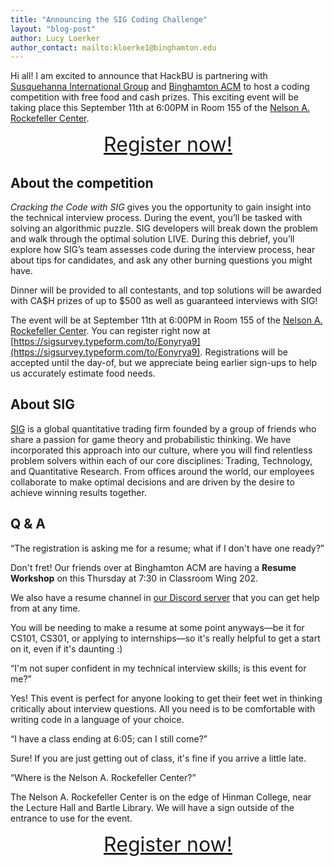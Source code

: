 ```yaml
---
title: "Announcing the SIG Coding Challenge"
layout: "blog-post"
author: Lucy Loerker
author_contact: mailto:kloerke1@binghamton.edu
---
```


Hi all! I am excited to announce that HackBU is partnering with [Susquehanna International Group](https://sig.com/) and [Binghamton ACM](https://binghamtonacm.org/) to host a coding competition with free food and cash prizes. This exciting event will be taking place this <time datetime="2023-09-11T18:00">September 11th at 6:00PM</time> in Room 155 of the [Nelson A. Rockefeller Center](https://goo.gl/maps/yLjXZVgQBWipdWcF9).

<!--more-->

<div class="note" style="text-align: center; font-size: xx-large">
	<a href="https://sigsurvey.typeform.com/to/Eonyrya9">
		Register now!
	</a>
</div>

## About the competition

*Cracking the Code with SIG* gives you the opportunity to gain insight into the technical interview process. During the event, you’ll be tasked with solving an algorithmic puzzle. SIG developers will break down the problem and walk through the optimal solution LIVE. During this debrief, you’ll explore how SIG’s team assesses code during the interview process, hear about tips for candidates, and ask any other burning questions you might have.

Dinner will be provided to all contestants, and top solutions will be awarded with CA$H prizes of up to $500 as well as guaranteed interviews with SIG!

The event will be at <time datetime="2023-09-11T18:00">September 11th at 6:00PM</time> in Room 155 of the [Nelson A. Rockefeller Center](https://goo.gl/maps/yLjXZVgQBWipdWcF9). You can register right now at [https://sigsurvey.typeform.com/to/Eonyrya9](https://sigsurvey.typeform.com/to/Eonyrya9). Registrations will be accepted until the day-of, but we appreciate being earlier sign-ups to help us accurately estimate food needs.

## About SIG

[SIG](https://sig.com/) is a global quantitative trading firm founded by a group of friends who share a passion for game theory and probabilistic thinking. We have incorporated this approach into our culture, where you will find relentless problem solvers within each of our core disciplines: Trading, Technology, and Quantitative Research. From offices around the world, our employees collaborate to make optimal decisions and are driven by the desire to achieve winning results together.

## Q & A

<q>The registration is asking me for a resume; what if I don't have one ready?</q>

Don't fret! Our friends over at Binghamton ACM are having a **Resume Workshop** on <time datetime="2023-09-07T19:30">this Thursday at 7:30</time> in Classroom Wing 202.

We also have a resume channel in [our Discord server](/discord) that you can get help from at any time.

You will be needing to make a resume at some point anyways—be it for CS101, CS301, or applying to internships—so it's really helpful to get a start on it, even if it's daunting :)

<q>I'm not super confident in my technical interview skills; is this event for me?</q>

Yes! This event is perfect for anyone looking to get their feet wet in thinking critically about interview questions. All you need is to be comfortable with writing code in a language of your choice.

<q>I have a class ending at 6:05; can I still come?</q>

Sure! If you are just getting out of class, it's fine if you arrive a little late.

<q>Where is the Nelson A. Rockefeller Center?</q>

The Nelson A. Rockefeller Center is on the edge of Hinman College, near the Lecture Hall and Bartle Library. We will have a sign outside of the entrance to use for the event.

<div class="note" style="text-align: center; font-size: xx-large">
	<a href="https://sigsurvey.typeform.com/to/Eonyrya9">
		Register now!
	</a>
</div>
